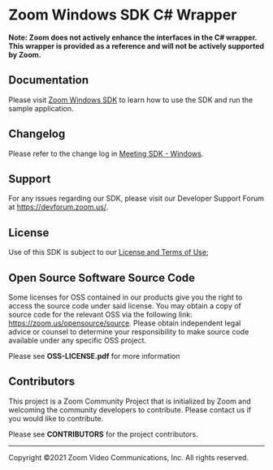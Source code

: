 # Zoom Windows SDK C# Wrapper

**Note: Zoom does not actively enhance the interfaces in the C# wrapper. This wrapper is provided as a reference and will not be actively supported by Zoom.**

## Documentation
Please visit [Zoom Windows SDK](https://marketplace.zoom.us/docs/sdk/native-sdks/windows) to learn how to use the SDK and run the sample application.

## Changelog

Please refer to the change log in [Meeting SDK - Windows](https://marketplace.zoom.us/docs/changelog#labels/meeting-sdk-windows).

## Support

For any issues regarding our SDK, please visit our Developer Support Forum at https://devforum.zoom.us/.

## License

Use of this SDK is subject to our [License and Terms of Use](https://explore.zoom.us/docs/en-us/zoom_api_license_and_tou.html);

## Open Source Software Source Code

Some licenses for OSS contained in our products give you the right to access the source code under said license. You may obtain a copy of source code for the relevant OSS via the following link: https://zoom.us/opensource/source. Please obtain independent legal advice or counsel to determine your responsibility to make source code available under any specific OSS project.

Please see **OSS-LICENSE.pdf** for more information  

## Contributors

This project is a Zoom Community Project that is initialized by Zoom and welcoming the community developers to contribute. Please contact us if you would like to contribute.

Please see **CONTRIBUTORS** for the project contributors.

---
Copyright ©2021 Zoom Video Communications, Inc. All rights reserved.
